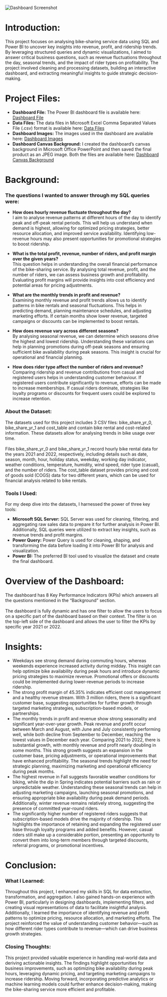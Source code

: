 ![Dashboard Screenshot](https://github.com/user-attachments/assets/9446764f-614f-46f1-b034-1b5bde1a3371)

# Introduction:
This project focuses on analysing bike-sharing service data using SQL and Power BI to uncover key insights into revenue, profit, and ridership trends. By leveraging structured queries and dynamic visualizations, I aimed to answer critical business questions, such as revenue fluctuations throughout the day, seasonal trends, and the impact of rider types on profitability. The project involved cleaning and processing datasets, building an interactive dashboard, and extracting meaningful insights to guide strategic decision-making.

# Project Files:
- **Dashboard File:** The Power BI dashboard file is available here: [Dashboard File](https://github.com/MadhurShekharBand/SQL_and_PowerBI_Project_-_Bike_Share_Service_Analytics_Dashboard/blob/263d68277868d3360d2fcbff9ec7ed6d796e6bde/Dashboard%20-%20PowerBI%20File.pbix)
- **Data Files:** The data files in Microsoft Excel Comma Separated Values File (.csv) format is available here: [Data Files](https://github.com/MadhurShekharBand/SQL_and_PowerBI_Project_-_Bike_Share_Service_Analytics_Dashboard/tree/263d68277868d3360d2fcbff9ec7ed6d796e6bde/Data)
- **Dashboard Images:** The images used in the dashboard are available here: [Dashboard Images](https://github.com/MadhurShekharBand/SQL_and_PowerBI_Project_-_Bike_Share_Service_Analytics_Dashboard/tree/263d68277868d3360d2fcbff9ec7ed6d796e6bde/Dashboard%20Images)
- **Dashboard Canvas Background:** I created the dashboard’s canvas background in Microsoft Office PowerPoint and then saved the final product as an JPEG image. Both the files are available here: [Dashboard Canvas Background](https://github.com/MadhurShekharBand/SQL_and_PowerBI_Project_-_Bike_Share_Service_Analytics_Dashboard/tree/263d68277868d3360d2fcbff9ec7ed6d796e6bde/Dashboard%20Canvas%20Background)

# Background:
### The questions I wanted to answer through my SQL queries were:
- **How does hourly revenue fluctuate throughout the day?** <br>
I aim to analyse revenue patterns at different hours of the day to identify peak and off-peak rental periods. This will help us understand when demand is highest, allowing for optimized pricing strategies, better resource allocation, and improved service availability. Identifying low-revenue hours may also present opportunities for promotional strategies to boost ridership.

- **What is the total profit, revenue, number of riders, and profit margin over the given years?** <br>
This question helps in understanding the overall financial performance of the bike-sharing service. By analysing total revenue, profit, and the number of riders, we can assess business growth and profitability. Evaluating profit margins will provide insights into cost efficiency and potential areas for pricing adjustments.

- **What are the monthly trends in profit and revenue?** <br>
Examining monthly revenue and profit trends allows us to identify patterns in bike rentals and seasonal fluctuations. This helps in predicting demand, planning maintenance schedules, and adjusting marketing efforts. If certain months show lower revenue, targeted campaigns or discounts can be implemented to boost rentals.

- **How does revenue vary across different seasons?** <br>
By analysing seasonal revenue, we can determine which seasons drive the highest and lowest ridership. Understanding these variations can help in planning promotions during off-peak seasons and ensuring sufficient bike availability during peak seasons. This insight is crucial for operational and financial planning.

- **How does rider type affect the number of riders and revenue?** <br>
Comparing ridership and revenue contributions from casual and registered users helps in understanding customer behaviour. If registered users contribute significantly to revenue, efforts can be made to increase memberships. If casual riders dominate, strategies like loyalty programs or discounts for frequent users could be explored to increase retention.

### About the Dataset:
The datasets used for this project includes 3 CSV files: bike_share_yr_0, bike_share_yr_1 and cost_table and contain bike rental and cost-related information. These datasets allow for analysing trends in bike usage over time.
<br>
<br>
Files bike_share_yr_0 and bike_share_yr_1 record hourly bike rental data for the years 2021 and 2022, respectively, including details such as date, season, month, hour, holiday status, weekday, working day indicator, weather conditions, temperature, humidity, wind speed, rider type (casual), and the number of riders. The cost_table dataset provides pricing and cost of goods sold (COGS) data for two different years, which can be used for financial analysis related to bike rentals.

### Tools I Used:
For my deep dive into the datasets, I harnessed the power of three key tools:
- **Microsoft SQL Server:** SQL Server was used for cleaning, filtering, and aggregating raw sales data to prepare it for further analysis in Power BI. Additionally, SQL queries were utilized to extract key insights, such as revenue trends and profit margins.
- **Power Query:** Power Query is used for cleaning, shaping, and transforming the data before loading it into Power BI for analysis and visualization.
- **Power BI:** The preferred BI tool used to visualize the dataset and create the final dashboard.

# Overview of the Dashboard:
The dashboard has 8 Key Performance Indicators (KPIs) which answers all the questions mentioned in the “Background” section.
<br>
<br>
The dashboard is fully dynamic and has one filter to allow the users to focus on a specific part of the dashboard based on their context. The filter is on the top-left side of the dashboard and allows the user to filter the KPIs by specific year 2021 or 2022.

# Insights:
- Weekdays see strong demand during commuting hours, whereas weekends experience increased activity during midday. This insight can help optimize bike availability during peak hours and introduce dynamic pricing strategies to maximize revenue. Promotional offers or discounts could be implemented during lower-revenue periods to increase ridership.
- The strong profit margin of 45.35% indicates efficient cost management and a healthy revenue stream. With 3 million riders, there is a significant customer base, suggesting opportunities for further growth through targeted marketing strategies, subscription-based models, or partnerships.
- The monthly trends in profit and revenue show strong seasonality and significant year-over-year growth. Peak revenue and profit occur between March and August, with June and July consistently performing well, while both decline from September to December, reaching the lowest values in December each year. Comparing 2021 to 2022, there is substantial growth, with monthly revenue and profit nearly doubling in some months. This strong growth suggests an expansion in the customer base, pricing adjustments, or operational improvements that have enhanced profitability. The seasonal trends highlight the need for strategic planning, maximizing marketing and operational efficiency during peak months.
- The highest revenue in Fall suggests favorable weather conditions for biking, while the dip in Spring indicates potential barriers such as rain or unpredictable weather. Understanding these seasonal trends can help in adjusting marketing campaigns, launching seasonal promotions, and ensuring appropriate bike availability during peak demand periods. Additionally, winter revenue remains relatively strong, suggesting the presence of committed year-round riders.
- The significantly higher number of registered riders suggests that subscription-based models drive the majority of ridership. This highlights the importance of retaining and expanding the registered user base through loyalty programs and added benefits. However, casual riders still make up a considerable portion, presenting an opportunity to convert them into long-term members through targeted discounts, referral programs, or promotional incentives.

# Conclusion:
### What I Learned:
Throughout this project, I enhanced my skills in SQL for data extraction, transformation, and aggregation. I also gained hands-on experience with Power BI, particularly in designing dashboards, implementing filters, and creating visual representations of data to facilitate insightful analysis. Additionally, I learned the importance of identifying revenue and profit patterns to optimize pricing, resource allocation, and marketing efforts. The project reinforced the value of understanding customer behavior—such as how different rider types contribute to revenue—which can drive business growth strategies.

### Closing Thoughts:
This project provided valuable experience in handling real-world data and deriving actionable insights. The findings highlight opportunities for business improvements, such as optimizing bike availability during peak hours, leveraging dynamic pricing, and targeting marketing campaigns to increase ridership. Moving forward, incorporating predictive analytics or machine learning models could further enhance decision-making, making the bike-sharing service more efficient and profitable.

